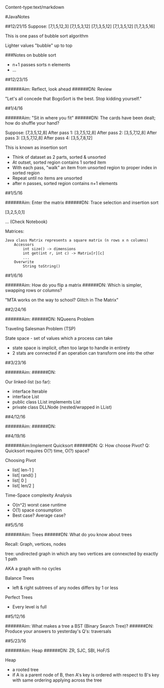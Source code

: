 Content-type:text/markdown


#JavaNotes

##12/21/15
Suppose: [7,1,5,12,3]
  [7,1,5,3,12]
  [7,1,3,5,12]
  [7,1,3,5,12]
  [1,7,3,5,16]

This is one pass of bubble sort algorithm

Lighter values "bubble" up to top

###Notes on bubble sort
- n+1 passes sorts n elements
- ...

##12/23/15

######Aim: Reflect, look ahead
######DN: Review

"Let's all concede that BogoSort is the best. Stop kidding yourself."

##1/4/16

######Aim: "Sit in where you fit"
######DN: The cards have been dealt; how do shuffle your hand?

Suppose: [7,3,5,12,8]
After pass 1: [3,7,5,12,8]
After pass 2: [3,5,7,12,8]
After pass 3: [3,5,7,12,8]
After pass 4: [3,5,7,8,12]

This is known as insertion sort
- Think of dataset as 2 parts, sorted & unsorted
- At outset, sorted region contains 1 sorted item
- With each pass, "walk" an item from unsorted region to proper index in sorted region
- Repeat until no items are unsorted
- after n passes, sorted region contains n+1 elements

##1/5/16

######Aim: Enter the matrix
######DN: Trace selection and insertion sort

[3,2,5,0,1]

... (Check Notebook)

Matrices:

	Java class Matrix represents a square matrix (n rows x n columns)
		Accessors
			int size() -> dimensions
			int get(int r, int c) -> Matrix[r][c]
			...
		Overwrite
			String toString()

##1/6/16

######Aim: How do you flip a matrix
######DN: Which is simpler, swapping rows or columns?

"MTA works on the way to school?
	Glitch in The Matrix"

##2/24/16

######Aim: 
######DN: NQueens Problem

Traveling Salesman Problem (TSP)

State space - set of values which a process can take
 - state space is implicit, often too large to handle in entirety
 - 2 stats are connected if an operation can transform one into the other

##3/23/16

######Aim:
######DN:

Our linked-list (so far):
 - interface Iterable
 - interface List
 - public class LList implements List
 - private class DLLNode (nested/wrapped in LList)

##4/12/16

######Aim:
######DN:

##4/19/16

######Aim:Implement Quicksort
######DN: Q: How choose Pivot? Q: Quicksort requires O(?) time, O(?) space?

Choosing Pivot
 - list[ len-1 ]
 - list[ rand() ]
 - list[ 0 ]
 - list[ len/2 ]

Time-Space complexity Analysis
 - O(n^2) worst case runtime
 - O(1) space consumption
 - Best case? Average case?

##5/5/16

######Aim: Trees 
######DN: What do you know about trees

Recall: Graph, vertices, nodes

tree: undirected graph in which any two vertices are connexcted by exactly 1 path

AKA a graph with no cycles

Balance Trees
 - left & right subtrees of any nodes differs by 1 or less

Perfect Trees
 - Every level is full

##5/12/16

######Aim: What makes a tree a BST (Binary Search Tree)?
######DN: Produce your answers to yesterday's Q's: traversals

##5/23/16

######Aim: Heap
######DN: ZR, SJC, SBI, HoF/S

Heap
 - a rooted tree
 - if A is a parent node of B, then A's key is ordered with respect to B's key with same ordering applying across the tree